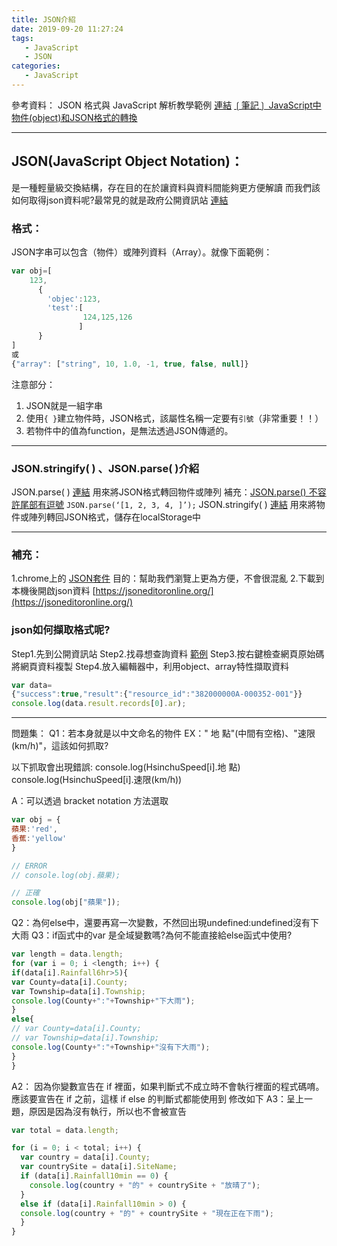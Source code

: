 ```yaml
---
title: JSON介紹
date: 2019-09-20 11:27:24
tags:
   - JavaScript
   - JSON
categories:
   - JavaScript
---
```

參考資料：
JSON 格式與 JavaScript 解析教學範例 [連結](https://footmark.info/javascript/json-format-and-javascript/#sj_chapter-1)
[❲筆記❳ JavaScript中物件(object)和JSON格式的轉換](https://pjchender.blogspot.com/2016/01/javascriptobjectjson.html)
<!-- more -->
- - - -
## JSON(JavaScript Object Notation)：
是一種輕量級交換結構，存在目的在於讓資料與資料間能夠更方便解讀
而我們該如何取得json資料呢?最常見的就是政府公開資訊站 [連結](https://data.gov.tw/)

### 格式：
JSON字串可以包含（物件）或陣列資料（Array）。就像下面範例：
```javascript
var obj=[
    123,
      {
        'objec':123,
        'test':[
                124,125,126
               ]
      }
]
或
{"array": ["string", 10, 1.0, -1, true, false, null]}
```
注意部分：
1. JSON就是一組字串
2. 使用`{ }`建立物件時，JSON格式，該屬性名稱一定要有`引號`（非常重要！！）
3. 若物件中的值為function，是無法透過JSON傳遞的。
- - - -
### JSON.stringify( ) 、JSON.parse( )介紹
JSON.parse( ) [連結](https://developer.mozilla.org/zh-CN/docs/Web/JavaScript/Reference/Global_Objects/JSON/parse)
用來將JSON格式轉回物件或陣列
補充：[JSON.parse() 不容許尾部有逗號](https://www.udemy.com/javascript-learning/learn/lecture/6992622#questions/7530232)
 `JSON.parse(‘[1, 2, 3, 4, ]’);`
JSON.stringify( ) [連結](https://developer.mozilla.org/zh-CN/docs/Web/JavaScript/Reference/Global_Objects/JSON/stringify)
用來將物件或陣列轉回JSON格式，儲存在localStorage中
- - - -
### 補充：
1.chrome上的 [JSON套件](https://chrome.google.com/webstore/detail/jsonview/chklaanhfefbnpoihckbnefhakgolnmc)
目的：幫助我們瀏覽上更為方便，不會很混亂
2.下載到本機後開啟json資料
[https://jsoneditoronline.org/](https://jsoneditoronline.org/) 

### json如何擷取格式呢?
Step1.先到公開資訊站
Step2.找尋想查詢資料 [範例](https://data.gov.tw/dataset/28318)
Step3.按右鍵檢查網頁原始碼 將網頁資料複製
Step4.放入編輯器中，利用object、array特性擷取資料
```javascript
var data=
{"success":true,"result":{"resource_id":"382000000A-000352-001"}}
console.log(data.result.records[0].ar);
```
- - - -
問題集：
Q1：若本身就是以中文命名的物件
EX：" 地 點"(中間有空格)、"速限(km/h)"，這該如何抓取?

以下抓取會出現錯誤:
console.log(HsinchuSpeed[i].地 點)
console.log(HsinchuSpeed[i].速限(km/h))

A：可以透過 bracket notation 方法選取
```javascript
var obj = {
蘋果:'red',
香蕉:'yellow'
}

// ERROR
// console.log(obj.蘋果);

// 正確
console.log(obj["蘋果"]);
```
Q2：為何else中，還要再寫一次變數，不然回出現undefined:undefined沒有下大雨
Q3：if函式中的var 是全域變數嗎?為何不能直接給else函式中使用?
```javascript
var length = data.length;
for (var i = 0; i <length; i++) {
if(data[i].Rainfall6hr>5){
var County=data[i].County;
var Township=data[i].Township;
console.log(County+":"+Township+"下大雨");
}
else{
// var County=data[i].County;
// var Township=data[i].Township;
console.log(County+":"+Township+"沒有下大雨");
}
}
```
A2： 因為你變數宣告在 if 裡面，如果判斷式不成立時不會執行裡面的程式碼唷。應該要宣告在 if 之前，這樣 if else 的判斷式都能使用到 修改如下
A3：呈上一題，原因是因為沒有執行，所以也不會被宣告
```javascript
var total = data.length;

for (i = 0; i < total; i++) {
  var country = data[i].County;
  var countrySite = data[i].SiteName;
  if (data[i].Rainfall10min == 0) {
    console.log(country + "的" + countrySite + "放晴了");
  }
  else if (data[i].Rainfall10min > 0) {
  console.log(country + "的" + countrySite + "現在正在下雨");
  }
}
```